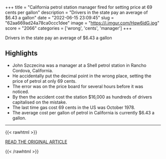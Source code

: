 +++
title = "California petrol station manager fired for setting price at 69 cents per gallon"
description = "Drivers in the state pay an average of $6.43 a gallon"
date = "2022-06-15 23:09:45"
slug = "62aa669ad24a78ca0ccc1dee"
image = "https://i.imgur.com/Hqw6idG.jpg"
score = "2066"
categories = ['wrong', 'cents', 'manager']
+++

Drivers in the state pay an average of $6.43 a gallon

## Highlights

- John Szczecina was a manager at a Shell petrol station in Rancho Cordova, California.
- He accidentally put the decimal point in the wrong place, setting the price of petrol at only 69 cents.
- The error was on the price board for several hours before it was noticed.
- By then the accident cost the station $16,000 as hundreds of drivers capitalised on the mistake.
- The last time gas cost 69 cents in the US was October 1978.
- The average cost per gallon of petrol in California is currently $6.43 a gallon.

---

{{< rawhtml >}}
  <p class="article-category">
    <a target="_blank" href="https://www.buzz.ie/news/world-news/california-petrol-station-manager-fired-27245957">READ THE ORIGINAL ARTICLE</a>
  </p>
{{< /rawhtml >}}

